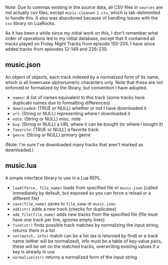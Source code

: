 Note: Due to commas existing in the source data, all CSV files in `sources` are
not actually csv files, except `music-cleaned-2.csv`, which is tab-delimmited to
handle this. It also was abandoned because of handling issues with the `csv`
library on LuaRocks.

As it has been a while since my initial work on this, I don't remember what
order of operations led to my initial database, except that it contained all
tracks played on Friday Night Tracks from episode 150-205. I have since added
tracks from episodes 12-149 and 226-230.

## music.json

An object of objects, each track indexed by a normalized form of its name, which
is all lowercase alphanumeric characters only. Note that these are not enforced
or formalized by the library, but convention I have adopted.

- `names`: A list of names equivalent to this track (some tracks have duplicate
  names due to formatting differences)
- `downloaded`: (TRUE or NULL) whether or not I have downloaded it
- `url`: (String or NULL) representing where I downloaded it
- `note`: (String or NULL) misc. note
- `buy`: (String or NULL) a URL where it can be bought (or where I bought it)
- `favorite`: (TRUE or NULL) a favorite track
- `genre`: (String or NULL) primary genre

(Note: I'm sure I've downloaded many tracks that aren't marked as downloaded.)

## music.lua

A simple interface library to use in a Lua REPL.

- `load(force, file_name)` loads from specified file or `music.json` (called
  immediately by default, but exposed so you can force a reload or a different
  file)
- `save(file_name)` saves to `file_name` or `music.json`
- `add(str)` adds a new track (checks for duplicates)
- `add_file(file_name)` adds new tracks from the specified file (file must have
  one track per line, ignores empty lines)
- `find(str)` finds possible track matches by normalizing the input string,
  returns them in a list
- `set(match, info)` match can be a list (as is returned by find) or a track
  name (either will be normalized), info must be a table of key-value pairs,
  these will be set on the matched tracks, overwriting existing values if a key
  is already in use
- `normalize(str)` returns a normalized form of the input string
